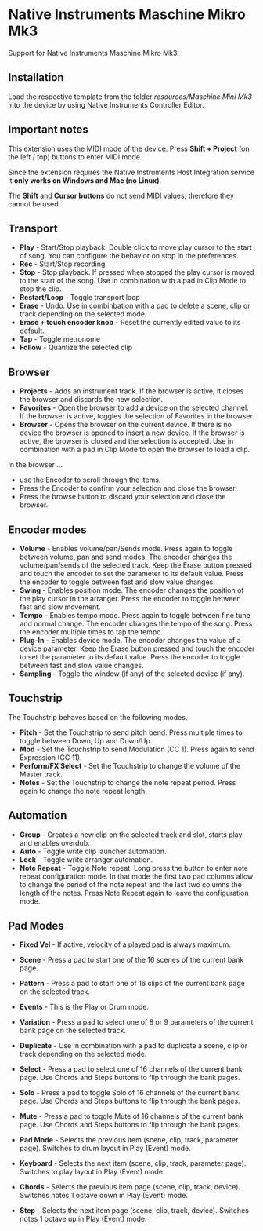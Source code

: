 # Native Instruments Maschine Mikro Mk3

Support for Native Instruments Maschine Mikro Mk3.

## Installation

Load the respective template from the folder _resources/Maschine Mini Mk3_ into the device by using Native Instruments Controller Editor.

## Important notes

This extension uses the MIDI mode of the device. Press **Shift + Project** (on the left / top) buttons to enter MIDI mode.

Since the extension requires the Native Instruments Host Integration service it **only works on Windows and Mac (no Linux)**.

The **Shift** and **Cursor buttons** do not send MIDI values, therefore they cannot be used.

## Transport

* **Play** - Start/Stop playback. Double click to move play cursor to the start of song. You can configure the behavior on stop in the preferences.
* **Rec** - Start/Stop recording.
* **Stop** - Stop playback. If pressed when stopped the play cursor is moved to the start of the song. Use in combination with a pad in Clip Mode to stop the clip.
* **Restart/Loop** - Toggle transport loop
* **Erase** - Undo. Use in combinbation with a pad to delete a scene, clip or track depending on the selected mode.
* **Erase + touch encoder knob** - Reset the currently edited value to its default.
* **Tap** - Toggle metronome
* **Follow** - Quantize the selected clip

## Browser

* **Projects** - Adds an instrument track. If the browser is active, it closes the browser and discards the new selection.
* **Favorites** - Open the browser to add a device on the selected channel. If the browser is active, toggles the selection of Favorites in the browser.
* **Browser** - Opens the browser on the current device. If there is no device the browser is opened to insert a new device. If the browser is active, the browser is closed and the selection is accepted. Use in combination with a pad in Clip Mode to open the browser to load a clip.

In the browser ...
* use the Encoder to scroll through the items.
* Press the Encoder to confirm your selection and close the browser.
* Press the browse button to discard your selection and close the browser.

## Encoder modes

* **Volume** - Enables volume/pan/Sends mode. Press again to toggle between volume, pan and send modes. The encoder changes the volume/pan/sends of the selected track. Keep the Erase button pressed and touch the encoder to set the parameter to its default value. Press the encoder to toggle between fast and slow value changes.
* **Swing** - Enables position mode. The encoder changes the position of the play cursor in the arranger. Press the encoder to toggle between fast and slow movement.
* **Tempo** - Enables tempo mode. Press again to toggle between fine tune and normal change. The encoder changes the tempo of the song. Press the encoder multiple times to tap the tempo.
* **Plug-In** - Enables device mode. The encoder changes the value of a device parameter. Keep the Erase button pressed and touch the encoder to set the parameter to its default value. Press the encoder to toggle between fast and slow value changes.
* **Sampling** - Toggle the window (if any) of the selected device (if any).

## Touchstrip

The Touchstrip behaves based on the following modes.

* **Pitch** - Set the Touchstrip to send pitch bend. Press multiple times to toggle between Down, Up and Down/Up.
* **Mod** - Set the Touchstrip to send Modulation (CC 1). Press again to send Expression (CC 11).
* **Perform/FX Select** - Set the Touchstrip to change the volume of the Master track.
* **Notes** - Set the Touchstrip to change the note repeat period. Press again to change the note repeat length.

## Automation

* **Group** - Creates a new clip on the selected track and slot, starts play and enables overdub.
* **Auto** - Toggle write clip launcher automation.
* **Lock** - Toggle write arranger automation.
* **Note Repeat** - Toggle Note repeat. Long press the button to enter note repeat configuration mode. In that mode the first two pad columns allow to change the period of the note repeat and the last two columns the length of the notes. Press Note Repeat again to leave the configuration mode.

## Pad Modes

* **Fixed Vel** - If active, velocity of a played pad is always maximum.
* **Scene** - Press a pad to start one of the 16 scenes of the current bank page.
* **Pattern** - Press a pad to start one of 16 clips of the current bank page on the selected track.
* **Events** - This is the Play or Drum mode.
* **Variation** - Press a pad to select one of 8 or 9 parameters of the current bank page on the selected track.
* **Duplicate** - Use in combination with a pad to duplicate a scene, clip or track depending on the selected mode.
* **Select** - Press a pad to select one of 16 channels of the current bank page. Use Chords and Steps buttons to flip through the bank pages.
* **Solo** - Press a pad to toggle Solo of 16 channels of the current bank page. Use Chords and Steps buttons to flip through the bank pages.
* **Mute** - Press a pad to toggle Mute of 16 channels of the current bank page. Use Chords and Steps buttons to flip through the bank pages.

* **Pad Mode** - Selects the previous item (scene, clip, track, parameter page). Switches to drum layout in Play (Event) mode.
* **Keyboard** - Selects the next item (scene, clip, track, parameter page). Switches to play layout in Play (Event) mode.
* **Chords** - Selects the previous item page (scene, clip, track, device). Switches notes 1 octave down in Play (Event) mode.
* **Step** - Selects the next item page (scene, clip, track, device). Switches notes 1 octave up in Play (Event) mode.

<div style="page-break-after: always; visibility: hidden"> 
\pagebreak 
</div>
